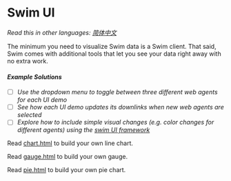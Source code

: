 # Swim UI

*Read this in other languages: [简体中文](README.zh-cn.md)*

The minimum you need to visualize Swim data is a Swim client. That said, Swim comes with additional tools that let you see your data right away with no extra work.

#### *Example Solutions*

- [ ] *Use the dropdown menu to toggle between three different web agents for each UI demo*
- [ ] *See how each UI demo updates its downlinks when new web agents are selected*
- [ ] *Explore how to include simple visual changes (e.g. color changes for different agents) using the* [*swim UI framework*](https://docs.swimos.org/js/latest/index.html)

Read [chart.html](http://github.com/swimos/tutorial/tree/master/ui/chart.html) to build your own line chart.

Read [gauge.html](http://github.com/swimos/tutorial/tree/master/ui/gauge.html) to build your own gauge.

Read [pie.html](http://github.com/swimos/tutorial/tree/master/ui/pie.html) to build your own pie chart.